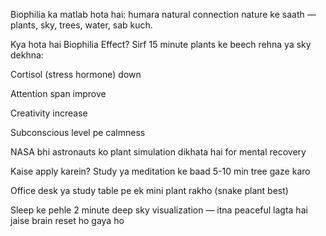 Biophilia ka matlab hota hai: humara natural connection nature ke saath — plants, sky, trees, water, sab kuch.

Kya hota hai Biophilia Effect?
Sirf 15 minute plants ke beech rehna ya sky dekhna:

Cortisol (stress hormone) down

Attention span improve

Creativity increase

Subconscious level pe calmness

NASA bhi astronauts ko plant simulation dikhata hai for mental recovery

Kaise apply karein?
Study ya meditation ke baad 5-10 min tree gaze karo

Office desk ya study table pe ek mini plant rakho (snake plant best)

Sleep ke pehle 2 minute deep sky visualization — itna peaceful lagta hai jaise brain reset ho gaya ho
